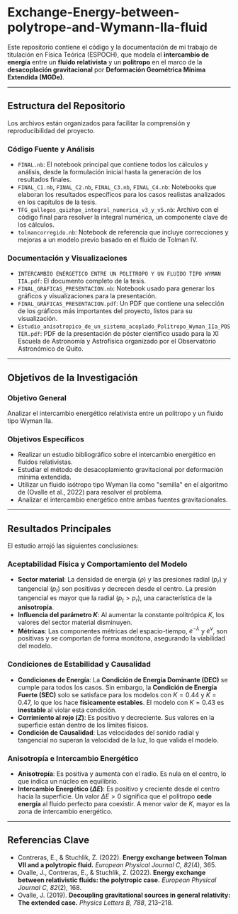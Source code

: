 # Exchange-Energy-between-polytrope-and-Wymann-IIa-fluid

Este repositorio contiene el código y la documentación de mi trabajo de titulación en Física Teórica (ESPOCH), que modela el **intercambio de energía** entre un **fluido relativista** y un **politropo** en el marco de la **desacoplación gravitacional** por **Deformación Geométrica Mínima Extendida (MGDe)**.

---

## Estructura del Repositorio

Los archivos están organizados para facilitar la comprensión y reproducibilidad del proyecto.

### Código Fuente y Análisis

* `FINAL.nb`: El notebook principal que contiene todos los cálculos y análisis, desde la formulación inicial hasta la generación de los resultados finales.
* `FINAL_C1.nb`, `FINAL_C2.nb`, `FINAL_C3.nb`, `FINAL_C4.nb`: Notebooks que elaboran los resultados específicos para los casos realistas analizados en los capítulos de la tesis.
* `TFG_gallegos_quizhpe_integral_numerica_v3_y_v5.nb`: Archivo con el código final para resolver la integral numérica, un componente clave de los cálculos.
* `tolmancorregido.nb`: Notebook de referencia que incluye correcciones y mejoras a un modelo previo basado en el fluido de Tolman IV.

### Documentación y Visualizaciones

* `INTERCAMBIO ENÉRGETICO ENTRE UN POLITROPO Y UN FLUIDO TIPO WYMAN IIA.pdf`: El documento completo de la tesis.
* `FINAL_GRÁFICAS_PRESENTACION.nb`: Notebook usado para generar los gráficos y visualizaciones para la presentación.
* `FINAL_GRÁFICAS_PRESENTACION.pdf`: Un PDF que contiene una selección de los gráficos más importantes del proyecto, listos para su visualización.
* `Estudio_anisotropico_de_un_sistema_acoplado_Politropo_Wyman_IIa_POSTER.pdf`: PDF de la presentación de póster científico usado para la XI Escuela de Astronomía y Astrofísica organizado por el Observatorio Astronómico de Quito.

---

## Objetivos de la Investigación

### Objetivo General
Analizar el intercambio energético relativista entre un politropo y un fluido tipo Wyman IIa.

### Objetivos Específicos
* Realizar un estudio bibliográfico sobre el intercambio energético en fluidos relativistas.
* Estudiar el método de desacoplamiento gravitacional por deformación mínima extendida.
* Utilizar un fluido isótropo tipo Wyman IIa como "semilla" en el algoritmo de (Ovalle et al., 2022) para resolver el problema.
* Analizar el intercambio energético entre ambas fuentes gravitacionales.

---

## Resultados Principales

El estudio arrojó las siguientes conclusiones:

### Aceptabilidad Física y Comportamiento del Modelo
* **Sector material**: La densidad de energía ($\rho$) y las presiones radial ($p_r$) y tangencial ($p_t$) son positivas y decrecen desde el centro. La presión tangencial es mayor que la radial ($p_t > p_r$), una característica de la **anisotropía**.
* **Influencia del parámetro $K$**: Al aumentar la constante politrópica $K$, los valores del sector material disminuyen.
* **Métricas**: Las componentes métricas del espacio-tiempo, $e^{-\lambda}$ y $e^{\nu}$, son positivas y se comportan de forma monótona, asegurando la viabilidad del modelo.

### Condiciones de Estabilidad y Causalidad
* **Condiciones de Energía**: La **Condición de Energía Dominante (DEC)** se cumple para todos los casos. Sin embargo, la **Condición de Energía Fuerte (SEC)** solo se satisface para los modelos con $K=0.44$ y $K=0.47$, lo que los hace **físicamente estables**. El modelo con $K=0.43$ es **inestable** al violar esta condición.
* **Corrimiento al rojo ($Z$)**: Es positivo y decreciente. Sus valores en la superficie están dentro de los límites físicos.
* **Condición de Causalidad**: Las velocidades del sonido radial y tangencial no superan la velocidad de la luz, lo que valida el modelo.

### Anisotropía e Intercambio Energético
* **Anisotropía**: Es positiva y aumenta con el radio. Es nula en el centro, lo que indica un núcleo en equilibrio.
* **Intercambio Energético ($\Delta E$)**: Es positivo y creciente desde el centro hacia la superficie. Un valor $\Delta E > 0$ significa que el politropo **cede energía** al fluido perfecto para coexistir. A menor valor de $K$, mayor es la zona de intercambio energético.

---

## Referencias Clave

* Contreras, E., & Stuchlik, Z. (2022). **Energy exchange between Tolman VII and a polytropic fluid.** *European Physical Journal C, 82*(4), 365.
* Ovalle, J., Contreras, E., & Stuchlik, Z. (2022). **Energy exchange between relativistic fluids: the polytropic case.** *European Physical Journal C, 82*(2), 168.
* Ovalle, J. (2019). **Decoupling gravitational sources in general relativity: The extended case.** *Physics Letters B, 788*, 213–218.

